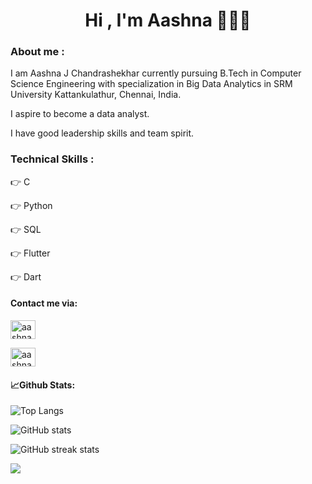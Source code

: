 

<h1 align="center">Hi , I'm Aashna 👋👩‍💻</h1>
<p align="left">
</p>
 
<h3 align = "left"> About me : </h3>
<p align="left">
</p>

I am Aashna J Chandrashekhar currently pursuing B.Tech in Computer Science Engineering with specialization in Big Data Analytics in SRM University Kattankulathur, Chennai, India.

I aspire to become a data analyst.

I have good leadership skills and team spirit.
      
      
<h3 align = "left"> Technical Skills : </h3>
<p align="left">
</p>

👉 C

👉 Python

👉 SQL

👉 Flutter 

👉 Dart

<h4 align = "left"> Contact me via: </h4>
<p align="left">
</p>

<p align="left">
<a href="https://instagram.com/aashnaaax" target="blank"><img align="center" src="https://raw.githubusercontent.com/rahuldkjain/github-profile-readme-generator/master/src/images/icons/Social/instagram.svg" alt="aashnaaax" height="30" width="40" /></a>
</p> <p align="left">
<a href="https://linkedin.com/in/aashna-j-chandrashekhar-83417522a" target="blank"><img align="center" src="https://raw.githubusercontent.com/rahuldkjain/github-profile-readme-generator/master/src/images/icons/Social/linked-in-alt.svg" alt="aashna-j-chandrashekhar-83417522a" height="30" width="40" /></a>
</p>

<h4 align = "left"> 📈Github Stats: </h4>
<p align="left">
</p>


![Top Langs](https://github-readme-stats.vercel.app/api/top-langs/?username=aashnajc1&layout=compact&theme=tokyonight)

![GitHub stats](https://github-readme-stats.vercel.app/api?username=aashnajc1&show_icons=true&theme=tokyonight)  

![GitHub streak stats](https://github-readme-streak-stats.herokuapp.com/?user=aashnajc1&theme=tokyonight)

![](https://komarev.com/ghpvc/?username=aashnajc&color=blueviolet)

  

